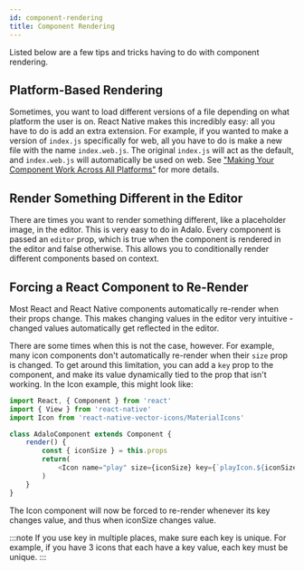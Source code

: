 ```yaml
---
id: component-rendering
title: Component Rendering
---
```


Listed below are a few tips and tricks having to do with component rendering.

## Platform-Based Rendering

Sometimes, you want to load different versions of a file depending on what platform the user is on. React Native makes this incredibly easy: all you have to do is add an extra extension. For example, if you wanted to make a version of `index.js` specifically for web, all you have to do is make a new file with the name `index.web.js`. The original `index.js` will act as the default, and `index.web.js` will automatically be used on web. See ["Making Your Component Work Across All Platforms"](/docs/workflow/cross-platform) for more details.

## Render Something Different in the Editor

There are times you want to render something different, like a placeholder image, in the editor. This is very easy to do in Adalo. Every component is passed an `editor` prop, which is true when the component is rendered in the editor and false otherwise. This allows you to conditionally render different components based on context.

## Forcing a React Component to Re-Render

Most React and React Native components automatically re-render when their props change. This makes changing values in the editor very intuitive - changed values automatically get reflected in the editor.

There are some times when this is not the case, however. For example, many icon components don't automatically re-render when their `size` prop is changed. To get around this limitation, you can add a `key` prop to the component, and make its value dynamically tied to the prop that isn't working. In the Icon example, this might look like:

```javascript
import React, { Component } from 'react'
import { View } from 'react-native'
import Icon from 'react-native-vector-icons/MaterialIcons'

class AdaloComponent extends Component {
    render() {
        const { iconSize } = this.props
        return(
            <Icon name="play" size={iconSize} key={`playIcon.${iconSize}`}>
        )
    }
}
```

The Icon component will now be forced to re-render whenever its key changes value, and thus when iconSize changes value.

:::note
If you use key in multiple places, make sure each key is unique. For example, if you have 3 icons that each have a key value, each key must be unique.
:::
